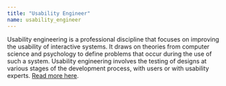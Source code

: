 ```yaml
---
title: "Usability Engineer"
name: usability_engineer
---
```

Usability engineering is a professional discipline that focuses on improving the usability of interactive systems. It draws on theories from computer science and psychology to define problems that occur during the use of such a system. Usability engineering involves the testing of designs at various stages of the development process, with users or with usability experts. [Read more here](https://www.interaction-design.org/literature/topics/usability-engineering).